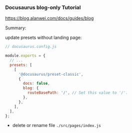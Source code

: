 
### Docusaurus blog-only Tutorial

https://blog.alanwei.com/docs/guides/blog

Summary:

update presets without landing page:

```js
// docusaurus.config.js

module.exports = {
  // ...
  presets: [
    [
      '@docusaurus/preset-classic',
      {
        docs: false,
        blog: {
          routeBasePath: '/', // Set this value to '/'.
        },
      },
    ],
  ],
};
```
- delete or rename file `./src/pages/index.js`